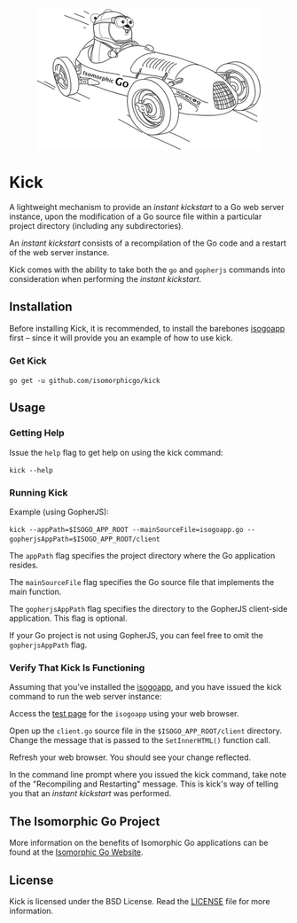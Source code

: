 <p align="center"><a href="http://isomorphicgo.org" target="_blank"><img src="https://github.com/isomorphicgo/isogoapp/blob/master/static/images/isomorphic_go_logo.png"></a></p>

# Kick

A lightweight mechanism to provide an *instant kickstart* to a Go web server instance, upon the modification of a Go source file within a particular project directory (including any subdirectories).

An *instant kickstart* consists of a recompilation of the Go code and a restart of the web server instance.

Kick comes with the ability to take both the `go` and `gopherjs` commands into consideration when performing the *instant kickstart*.

## Installation

Before installing Kick, it is recommended, to install the barebones [isogoapp](https://github.com/isomorphicgo/isogoapp) first – since it will provide you an example of how to use kick.

### Get Kick
`go get -u github.com/isomorphicgo/kick`

## Usage

### Getting Help

Issue the `help` flag to get help on using the kick command:

`kick --help`

### Running Kick

Example (using GopherJS):

`kick --appPath=$ISOGO_APP_ROOT --mainSourceFile=isogoapp.go --gopherjsAppPath=$ISOGO_APP_ROOT/client`

The `appPath` flag specifies the project directory where the Go application resides.

The `mainSourceFile` flag specifies the Go source file that implements the main function.

The `gopherjsAppPath` flag specifies the directory to the GopherJS client-side application. This flag is optional.

If your Go project is not using GopherJS, you can feel free to omit the `gopherjsAppPath` flag.

### Verify That Kick Is Functioning

Assuming that you've installed the [isogoapp](https://github.com/isomorphicgo/isogo), and you have issued the kick command to run the web server instance:

Access the [test page](http://localhost:8080) for the `isogoapp` using your web browser.

Open up the `client.go` source file in the `$ISOGO_APP_ROOT/client` directory. Change the message that is passed to the `SetInnerHTML()` function call.

Refresh your web browser. You should see your change reflected.

In the command line prompt where you issued the kick command, take note of the "Recompiling and Restarting" message. This is kick's way of telling you that an *instant kickstart* was performed.


## The Isomorphic Go Project
More information on the benefits of Isomorphic Go applications can be found at the [Isomorphic Go Website](http://isomorphicgo.org).

## License
Kick is licensed under the BSD License. Read the [LICENSE](https://github.com/isomorphicgo/kick/blob/master/LICENSE) file for more information.